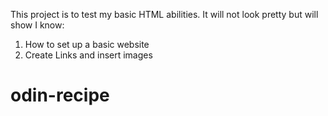This project is to test my basic HTML abilities. It will not look pretty but will show I know:

1. How to set up a basic website
2. Create Links and insert images
# odin-recipe
